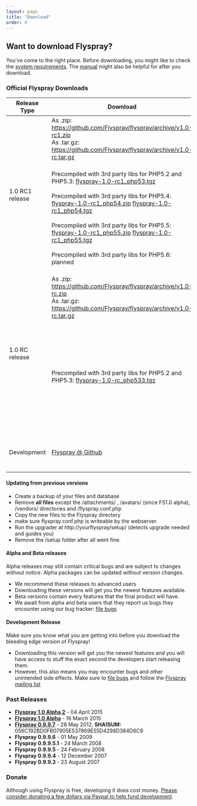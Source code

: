 ```yaml
---
layout: page
title: "Download"
order: 0
---
```


## Want to download Flyspray? 

You've come to the right place. Before downloading, you might like to check the [system requirements]({{baseurl}}/docs/requirements). The [manual]({{baseurl}}/manual) might also be helpful for after you download.

### Official Flyspray Downloads

<table class="table">
<thead>
	<tr>
		<th>Release Type</th>
		<th>Download</th>
		<th>Notes</th>
	</tr>
</thead>
<tbody>
	<tr>
		<td rowspan="2">1.0 RC1 release</td>
		<td>As .zip: <a href="https://github.com/Flyspray/flyspray/archive/v1.0-rc1.zip">https://github.com/Flyspray/flyspray/archive/v1.0-rc1.zip</a><br/>As .tar.gz: <a href="https://github.com/Flyspray/flyspray/archive/v1.0-rc1.tar.gz">https://github.com/Flyspray/flyspray/archive/v1.0-rc.tar.gz</a>
		</td>
		<td>Current recommended stable release</td>
	</tr>
	<tr>
		<td>Precompiled with 3rd party libs for PHP5.2 and PHP5.3: 
		<a href="http://flyspray.org/packed/flyspray-1.0-rc1_php53.tgz">flyspray-1.0-rc1_php53.tgz</a>
		<br/><br/>Precompiled with 3rd party libs for PHP5.4: 
		<a href="http://flyspray.org/packed/flyspray-1.0-rc1_php54.tgz">flyspray-1.0-rc1_php54.zip</a>
		<a href="http://flyspray.org/packed/flyspray-1.0-rc1_php54.tgz">flyspray-1.0-rc1_php54.tgz</a>
		<br/><br/>Precompiled with 3rd party libs for PHP5.5:
		<a href="http://flyspray.org/packed/flyspray-1.0-rc1_php55.tgz">flyspray-1.0-rc1_php55.zip</a>
		<a href="http://flyspray.org/packed/flyspray-1.0-rc1_php55.tgz">flyspray-1.0-rc1_php55.tgz</a>
		<br/><br/>Precompiled with 3rd party libs for PHP5.6: planned
		</td>
		<td>For people who cannot run composer on command line on their web hosting: releases that contain all required 3rd party libraries in one .zip or .tgz for different versions of PHP</td>
	</tr>
	<tr>
		<td rowspan="2">1.0 RC release</td>
		<td>As .zip: <a href="https://github.com/Flyspray/flyspray/archive/v1.0-rc.zip">https://github.com/Flyspray/flyspray/archive/v1.0-rc.zip</a><br/>As .tar.gz: <a href="https://github.com/Flyspray/flyspray/archive/v1.0-rc.tar.gz">https://github.com/Flyspray/flyspray/archive/v1.0-rc.tar.gz</a>
		</td>
		<td>First "release candit" release</td>
	</tr>
	<tr>
		<td>Precompiled with 3rd party libs for PHP5.2 and PHP5.3: <a href="http://flyspray.org/packed/flyspray-1.0-rc_php533.tgz">flyspray-1.0-rc_php533.tgz</a>
		</td>
		<td>For people who cannot run composer on command line on their web hosting: releases that contain all required 3rd party libraries in one .zip or .tgz for different versions of PHP</td>
	</tr>
	<tr>
		<td>Development</td>
		<td><a href="https://github.com/flyspray/flyspray">Flyspray @ Github</a></td>
		<td> See <a href="/manual/devel_version">Installing from Github</a> - not recommended for production</td>
	</tr>
</tbody>
</table>

#### Updating from previous versions 

  * Create a backup of your files and database
  * Remove **all files** except the /attachments/ , /avatars/ (since FS1.0 alpha), /vendors/ directories and /flyspray.conf.php
   * Copy the new files to the Flyspray directory
  * make sure flyspray.conf.php is writeable by the webserver.
  * Run the upgrader at http://yourflyspray/setup/ (detects upgrade needed and guides you)
  * Remove the /setup folder after all went fine.


#### Alpha and Beta releases

Alpha releases may still contain critical bugs and are subject to changes without notice. Alpha packages can be updated without version changes.

* We recommend these releases to advanced users
* Downloading these versions will get you the newest features available.
* Beta versions contain every features that the final product will have.
* We await from alpha and beta users that they report us bugs they encounter using our bug tracker: [file bugs](http://bugs.flyspray.org)


#### Development Release

Make sure you know what you are getting into before you download the bleeding edge version of Flyspray!

* Downloading this version will get you the newest features and you will have access to stuff the exact second the developers start releasing them.
* However, this also means you may encounter bugs and other unintended side effects. Make sure to [file bugs](http://bugs.flyspray.org) and follow the [Flyspray mailing list]({{baseurl}}/community/mailing-list)
 

### Past Releases
 *  **[Flyspray 1.0 Alpha 2](http://flyspray.org/packed/flyspray-1.0.alpha2.zip)** - 04 April 2015
 *  **[Flyspray 1.0 Alpha](http://flyspray.org/packed/flyspray-1.0.alpha.zip)** - 16 March 2015
 *  **[Flyspray 0.9.9.7](http://flyspray.org/packed/flyspray-0.9.9.7.zip)** - 28 May 2012, <strong>SHA1SUM:</strong> 056C192BD0FB07905E537869E55D4298D384D6C9
 *  **Flyspray 0.9.9.6** - 01 May 2009
 *  **Flyspray 0.9.9.5.1** - 24 March 2008
 *  **Flyspray 0.9.9.5** - 24 February 2008
 *  **Flyspray 0.9.9.4** - 12 December 2007
 *  **Flyspray 0.9.9.3** - 23 August 2007

### Donate
Although using Flyspray is free, developing it does cost money. [Please consider donating a few dollars via Paypal to help fund development](https://www.paypal.com/xclick/business=connect@thevelozgroup.com&amp;item_name=Flyspray+Donation&amp;no_shipping=1&amp;no_note=1&amp;tax=0).
